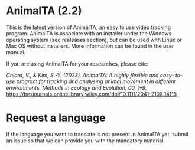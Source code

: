 # AnimalTA (2.2)

This is the latest version of AnimalTA, an easy to use video tracking program.
AnimalTA is associate with an installer under the Windows operating system (see realeases section), but can be used with Linux or Mac OS without installers.
More information can be found in the user manual.





If you are using AnimalTA for your researches, please cite: 

*Chiara, V., & Kim, S.-Y. (2023). AnimalTA: A highly flexible and easy- to- use program for tracking and analysing animal movement in different environments. Methods in Ecology and Evolution, 00, 1–9.*
https://besjournals.onlinelibrary.wiley.com/doi/10.1111/2041-210X.14115


# Request a language
If the language you want to translate is not present in AnimalTA yet, submit an issue so that we can provide you with the mandatory material.
